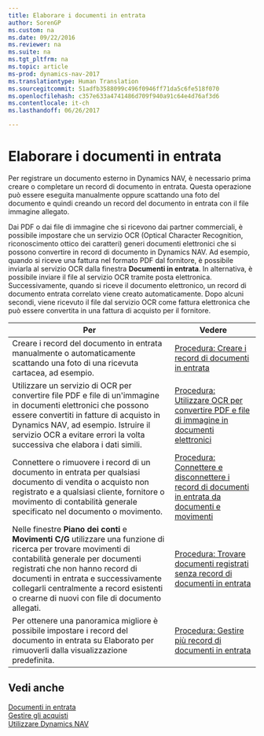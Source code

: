 ```yaml
---
title: Elaborare i documenti in entrata
author: SorenGP
ms.custom: na
ms.date: 09/22/2016
ms.reviewer: na
ms.suite: na
ms.tgt_pltfrm: na
ms.topic: article
ms-prod: dynamics-nav-2017
ms.translationtype: Human Translation
ms.sourcegitcommit: 51adfb3588099c496f0946ff71da5c6fe518f070
ms.openlocfilehash: c357e633a4741486d709f940a91c64e4d76af3d6
ms.contentlocale: it-ch
ms.lasthandoff: 06/26/2017

---
```


# <a name="process-incoming-documents"></a>Elaborare i documenti in entrata

Per registrare un documento esterno in Dynamics NAV, è necessario prima creare o completare un record di documento in entrata. Questa operazione può essere eseguita manualmente oppure scattando una foto del documento e quindi creando un record del documento in entrata con il file immagine allegato.

Dai PDF o dai file di immagine che si ricevono dai partner commerciali, è possibile impostare che un servizio OCR (Optical Character Recognition, riconoscimento ottico dei caratteri) generi documenti elettronici che si possono convertire in record di documento in Dynamics NAV. Ad esempio, quando si riceve una fattura nel formato PDF dal fornitore, è possibile inviarla al servizio OCR dalla finestra **Documenti in entrata**. In alternativa, è possibile inviare il file al servizio OCR tramite posta elettronica. Successivamente, quando si riceve il documento elettronico, un record di documento entrata correlato viene creato automaticamente. Dopo alcuni secondi, viene ricevuto il file dal servizio OCR come fattura elettronica che può essere convertita in una fattura di acquisto per il fornitore.

|Per     |Vedere                   |
|-------|----------------------|
|Creare i record del documento in entrata manualmente o automaticamente scattando una foto di una ricevuta cartacea, ad esempio.|[Procedura: Creare i record di documenti in entrata](across-how-create-income-document-records.md)|
|Utilizzare un servizio di OCR per convertire file PDF e file di un'immagine in documenti elettronici che possono essere convertiti in fatture di acquisto in Dynamics NAV, ad esempio. Istruire il servizio OCR a evitare errori la volta successiva che elabora i dati simili.|[Procedura: Utilizzare OCR per convertire PDF e file di immagine in documenti elettronici](across-how-use-ocr-pdf-images-files.md)|
|Connettere o rimuovere i record di un documento in entrata per qualsiasi documento di vendita o acquisto non registrato e a qualsiasi cliente, fornitore o movimento di contabilità generale specificato nel documento o movimento.|[Procedura: Connettere e disconnettere i record di documenti in entrata da documenti e movimenti](across-how-connect-disconnect-income-document-records.md)|
|Nelle finestre **Piano dei conti** e **Movimenti C/G** utilizzare una funzione di ricerca per trovare movimenti di contabilità generale per documenti registrati che non hanno record di documenti in entrata e successivamente collegarli centralmente a record esistenti o crearne di nuovi con file di documento allegati.|[Procedura: Trovare documenti registrati senza record di documenti in entrata](across-how-find-posted-documents-without-income-document-records.md)|
|Per ottenere una panoramica migliore è possibile impostare i record del documento in entrata su Elaborato per rimuoverli dalla visualizzazione predefinita.|[Procedura: Gestire più record di documenti in entrata](across-how-manage-many-income-document-records.md)|

## <a name="see-also"></a>Vedi anche  
[Documenti in entrata](across-income-documents.md)  
[Gestire gli acquisti](purchasing-manage-purchasing.md)  
[Utilizzare Dynamics NAV](ui-work-product.md)

